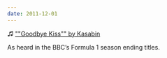 ```yaml
---
date: 2011-12-01
---
```


♫ [""Goodbye Kiss"" by Kasabin](https://music.apple.com/gb/album/goodbye-kiss/441512036?i=441512045)

As heard in the BBC’s Formula 1 season ending titles.
